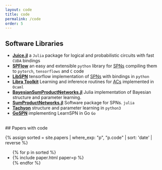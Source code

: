 ```yaml
---
layout: code
title: code
permalink: /code
order: 5
---
```


## Software Libraries

- [**Juice.jl**](https://github.com/Juice-jl/ProbabilisticCircuits.jl) a `Julia` package for logical and probabilistic circuits with fast `CUDA` bindings 
- [**SPFlow**](https://github.com/SPFlow/SPFlow) an easy and extensible `python` library for <a href="models#spns">SPNs</a> compiling them to `pytorch`, `tensorflows` and `C` code
- [**LibSPN**](http://www.libspn.org/) tensorflow implementation of <a href="models#spns">SPNs</a> with bindings in `python`
- [**Libra Toolkit**](http://libra.cs.uoregon.edu/) Learning and inference routines
     for <a href="models#acs">ACs</a> implemented in `Ocaml`
-  [**BayesianSumProductNetworks.jl**](https://github.com/trappmartin/BayesianSumProductNetworks) Julia implementation of Bayesian structure and parameter learning. 
- [**SumProductNetworks.jl**](https://github.com/trappmartin/SumProductNetworks.jl) Software package for SPNs. `julia`
-  [**Tachyon**](https://github.com/KalraA/Tachyon) structure and parameter learning in `python3`
- [**GoSPN**](https://github.com/RenatoGeh/gospn) implementing LearnSPN in Go `Go` 
     

<br/>
## Papers with code

{% assign sorted = site.papers | where_exp: "p", "p.code" | sort: 'date' | reverse %}
<ul class="paper-list">
{% for p in sorted %}
   <li>
       {% include paper.html paper=p %}
   </li>
{% endfor %}
</ul>

